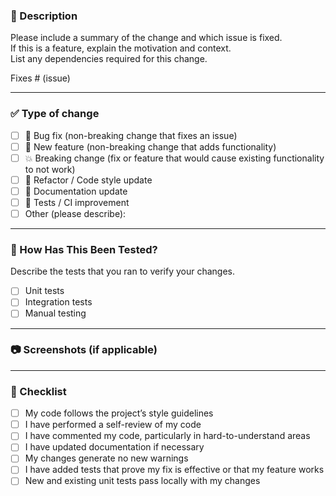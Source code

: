 ### 🧾 Description

Please include a summary of the change and which issue is fixed.  
If this is a feature, explain the motivation and context.  
List any dependencies required for this change.

Fixes # (issue)

---

### ✅ Type of change

- [ ] 🐛 Bug fix (non-breaking change that fixes an issue)
- [ ] 🚀 New feature (non-breaking change that adds functionality)
- [ ] 💥 Breaking change (fix or feature that would cause existing functionality to not work)
- [ ] 🧹 Refactor / Code style update
- [ ] 📄 Documentation update
- [ ] 🧪 Tests / CI improvement
- [ ] Other (please describe):

---

### 🧪 How Has This Been Tested?

Describe the tests that you ran to verify your changes.

- [ ] Unit tests
- [ ] Integration tests
- [ ] Manual testing

---

### 📷 Screenshots (if applicable)

---

### 🧠 Checklist

- [ ] My code follows the project’s style guidelines
- [ ] I have performed a self-review of my code
- [ ] I have commented my code, particularly in hard-to-understand areas
- [ ] I have updated documentation if necessary
- [ ] My changes generate no new warnings
- [ ] I have added tests that prove my fix is effective or that my feature works
- [ ] New and existing unit tests pass locally with my changes  
